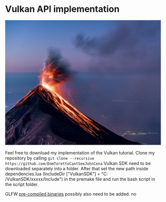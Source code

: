 # Vulkan API implementation

![VulkanAPI](/Resources/Branding/vulkan.png?raw=true "VulkanAPI")

Feel free to download my implementation of the Vulkan tutorial. Clone my repository by calling `git clone --recursive https://github.com/DomTorettoCantSeeJohnCena` Vulkan SDK need to be downloaded separately into a folder. After that set the new path inside dependencies.lua (IncludeDir ["VulkanSDK"] = "C: /VulkanSDK/xxxxx/Include") in the premake file and run the bash script in the script folder.

GLFW [pre-compiled binaries](https://www.glfw.org/download) possibly also need to be added. no
